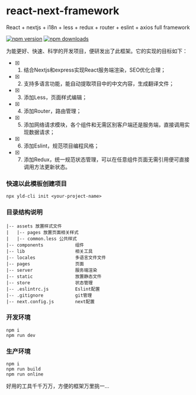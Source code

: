 # react-next-framework
React + nextjs + i18n + less + redux + router + eslint + axios full framework

[![npm version](https://img.shields.io/npm/v/react-next-framework.svg?style=flat-square)](https://www.npmjs.com/package/react-next-framework) [![npm downloads](https://img.shields.io/npm/dm/react-next-framework.svg?style=flat-square)](https://www.npmjs.com/package/react-next-framework)

为能更好、快速、科学的开发项目，便研发出了此框架。它的实现的目标如下：
- [x]  1. 结合Nextjs和express实现React服务端渲染，SEO优化合理；
- [x]  2. 支持多语言功能，能自动提取项目中的中文内容，生成翻译文件；
- [x]  3. 添加Less，页面样式编辑；
- [x]  4. 添加Router，路由管理；
- [x]  5. 添加网络请求模块，各个组件和无需区别客户端还是服务端，直接调用实现数据请求；
- [x]  6. 添加Eslint，规范项目编程风格；
- [x]  7. 添加Redux，统一规范状态管理，可以在任意组件页面无需引用便可直接调用方法更新状态。

### 快速以此模板创建项目
```
npx yld-cli init <your-project-name>
```

### 目录结构说明
```
|-- assets 放置样式文件
|   |-- pages 放置页面相关样式
|   |-- common.less 公共样式
|-- components            组件
|-- lib                   相关工具
|-- locales               多语言文件文件
|-- pages                 页面
|-- server                服务端渲染
|-- static                放置静态文件
|-- store                 状态管理
|-- .eslintrc.js          Eslint配置
|-- .gitignore            git管理
|-- next.config.js        next配置
```

### 开发环境
```
npm i
npm run dev
```

### 生产环境
```
npm i
npm run build
npm run online

```

好用的工具千千万万，方便的框架万里挑一...